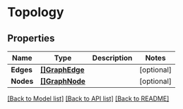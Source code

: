 # Topology

## Properties

Name | Type | Description | Notes
------------ | ------------- | ------------- | -------------
**Edges** | [**[]GraphEdge**](GraphEdge.md) |  | [optional] 
**Nodes** | [**[]GraphNode**](GraphNode.md) |  | [optional] 

[[Back to Model list]](../README.md#documentation-for-models) [[Back to API list]](../README.md#documentation-for-api-endpoints) [[Back to README]](../README.md)


